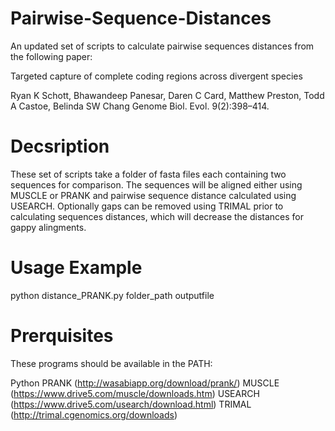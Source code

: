# Pairwise-Sequence-Distances

An updated set of scripts to calculate pairwise sequences distances from the following paper:

Targeted capture of complete coding regions across divergent species

Ryan K Schott, Bhawandeep Panesar, Daren C Card, Matthew Preston, Todd A Castoe, Belinda SW Chang
Genome Biol. Evol. 9(2):398–414.


# Decsription

These set of scripts take a folder of fasta files each containing two sequences for comparison. The sequences will be aligned either using MUSCLE or PRANK and pairwise sequence distance calculated using USEARCH.
Optionally gaps can be removed using TRIMAL prior to calculating sequences distances, which will decrease the distances for gappy alingments.


# Usage Example

python distance_PRANK.py folder_path outputfile


# Prerquisites

These programs should be available in the PATH:

Python
PRANK (http://wasabiapp.org/download/prank/)
MUSCLE (https://www.drive5.com/muscle/downloads.htm)
USEARCH (https://www.drive5.com/usearch/download.html)
TRIMAL (http://trimal.cgenomics.org/downloads)
